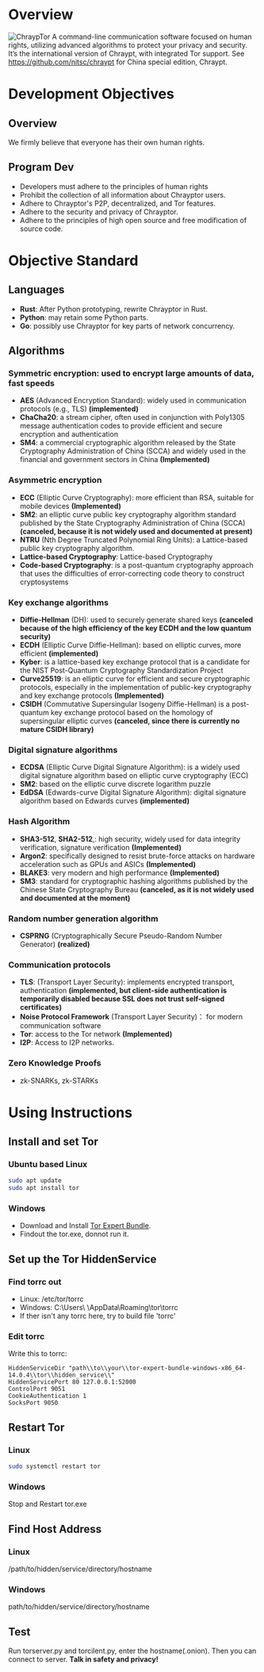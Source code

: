 # Overview
![ChraypTor](https://github.com/user-attachments/assets/4a0bd819-895b-455a-8827-003d51373ecb)
A command-line communication software focused on human rights, utilizing advanced algorithms to protect your privacy and security. It’s the international version of Chraypt, with integrated Tor support. See https://github.com/nitsc/chraypt for China special edition, Chraypt.

# Development Objectives
## Overview
We firmly believe that everyone has their own human rights.
## Program Dev
- Developers must adhere to the principles of human rights
- Prohibit the collection of all information about Chrayptor users.
- Adhere to Chrayptor's P2P, decentralized, and Tor features.
- Adhere to the security and privacy of Chrayptor.
- Adhere to the principles of high open source and free modification of source code.

# Objective Standard
## Languages
- **Rust**: After Python prototyping, rewrite Chrayptor in Rust.
- **Python**: may retain some Python parts.
- **Go**: possibly use Chrayptor for key parts of network concurrency.
## Algorithms
### Symmetric encryption: used to encrypt large amounts of data, fast speeds
- **AES** (Advanced Encryption Standard): widely used in communication protocols (e.g., TLS) **(implemented)**
- **ChaCha20**: a stream cipher, often used in conjunction with Poly1305 message authentication codes to provide efficient and secure encryption and authentication
- **SM4**: a commercial cryptographic algorithm released by the State Cryptography Administration of China (SCCA) and widely used in the financial and government sectors in China **(Implemented)**

### Asymmetric encryption
- **ECC** (Elliptic Curve Cryptography): more efficient than RSA, suitable for mobile devices **(Implemented)**
- **SM2**: an elliptic curve public key cryptography algorithm standard published by the State Cryptography Administration of China (SCCA) **(canceled, because it is not widely used and documented at present)**
- **NTRU** (Nth Degree Truncated Polynomial Ring Units): a Lattice-based public key cryptography algorithm.
- **Lattice-based Cryptography**: Lattice-based Cryptography
- **Code-based Cryptography**: is a post-quantum cryptography approach that uses the difficulties of error-correcting code theory to construct cryptosystems

### Key exchange algorithms
- **Diffie-Hellman** (DH): used to securely generate shared keys **(canceled because of the high efficiency of the key ECDH and the low quantum security)**
- **ECDH** (Elliptic Curve Diffie-Hellman): based on elliptic curves, more efficient **(implemented)**
- **Kyber**: is a lattice-based key exchange protocol that is a candidate for the NIST Post-Quantum Cryptography Standardization Project
- **Curve25519**: is an elliptic curve for efficient and secure cryptographic protocols, especially in the implementation of public-key cryptography and key exchange protocols **(Implemented)**
- **CSIDH** (Commutative Supersingular Isogeny Diffie-Hellman) is a post-quantum key exchange protocol based on the homology of supersingular elliptic curves **(canceled, since there is currently no mature CSIDH library)**

### Digital signature algorithms
- **ECDSA** (Elliptic Curve Digital Signature Algorithm): is a widely used digital signature algorithm based on elliptic curve cryptography (ECC)
- **SM2**: based on the elliptic curve discrete logarithm puzzle
- **EdDSA** (Edwards-curve Digital Signature Algorithm): digital signature algorithm based on Edwards curves **(implemented)**

### Hash Algorithm
- **SHA3-512**, **SHA2-512**,: high security, widely used for data integrity verification, signature verification **(Implemented)**
- **Argon2**: specifically designed to resist brute-force attacks on hardware acceleration such as GPUs and ASICs **(Implemented)**
- **BLAKE3**: very modern and high performance **(Implemented)**
- **SM3**: standard for cryptographic hashing algorithms published by the Chinese State Cryptography Bureau **(canceled, as it is not widely used and documented at the moment)**

### Random number generation algorithm
- **CSPRNG** (Cryptographically Secure Pseudo-Random Number Generator) **(realized)**

### Communication protocols
- **TLS**: (Transport Layer Security): implements encrypted transport, authentication **(implemented, but client-side authentication is temporarily disabled because SSL does not trust self-signed certificates)**
- **Noise Protocol Framework** (Transport Layer Security)： for modern communication software
- **Tor**: access to the Tor network **(Implemented)**
- **I2P**: Access to I2P networks.

### Zero Knowledge Proofs
- zk-SNARKs, zk-STARKs

# Using Instructions
## Install and set Tor
### Ubuntu based Linux
```bash
sudo apt update
sudo apt install tor
```
### Windows
- Download and Install [Tor Expert Bundle](https://www.torproject.org/download/tor/).
- Findout the tor.exe, donnot run it.

## Set up the Tor HiddenService
### Find torrc out
- Linux: /etc/tor/torrc
- Windows: C:\Users\ <YourUserName> \AppData\Roaming\tor\torrc
- If ther isn't any torrc here, try to build file 'torrc'
### Edit torrc
Write this to torrc:
```torrc
HiddenServiceDir "path\\to\\your\\tor-expert-bundle-windows-x86_64-14.0.4\\tor\\hidden_service\\"
HiddenServicePort 80 127.0.0.1:52000
ControlPort 9051
CookieAuthentication 1
SocksPort 9050
```

## Restart Tor
### Linux
```bash
sudo systemctl restart tor
```
### Windows
Stop and Restart tor.exe

## Find Host Address
### Linux
/path/to/hidden/service/directory/hostname
### Windows
path/to/hidden/service/directory/hostname

## Test
Run torserver.py and torcilent.py, enter the hostname(.onion).
Then you can connect to server.
**Talk in safety and privacy!**



